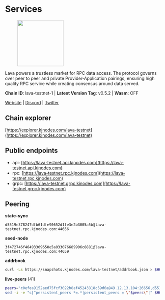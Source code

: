 # Services

<figure><img src="https://raw.githubusercontent.com/kj89/testnet_manuals/main/pingpub/logos/lava.png" width="150" alt=""><figcaption></figcaption></figure>

Lava powers a trustless market for RPC data access. The protocol  governs over peer to peer and private Provider-Application pairings,  ensuring high quality RPC service while creating consensus around data served.

**Chain ID**: lava-testnet-1 | **Latest Version Tag**: v0.5.2 | **Wasm**: OFF

[Website](https://lavanet.xyz) | [Discord](https://discord.com/invite/Tbk5NxTCdA) | [Twitter](https://twitter.com/lavanetxyz)




## Chain explorer
[https://explorer.kjnodes.com/lava-testnet](https://explorer.kjnodes.com/lava-testnet)

## Public endpoints

* api: [https://lava-testnet.api.kjnodes.com](https://lava-testnet.api.kjnodes.com)
* rpc: [https://lava-testnet.rpc.kjnodes.com](https://lava-testnet.rpc.kjnodes.com)
* grpc: [https://lava-testnet.grpc.kjnodes.com](https://lava-testnet.grpc.kjnodes.com)

## Peering

**state-sync**

```text
d5519e378247dfb61dfe90652d1fe3e2b3005a5b@lava-testnet.rpc.kjnodes.com:44656
```

**seed-node**

```text
3f472746f46493309650e5a033076689996c8881@lava-testnet.rpc.kjnodes.com:44659
```

**addrbook**
```bash
curl -Ls https://snapshots.kjnodes.com/lava-testnet/addrbook.json > $HOME/.lava/config/addrbook.json
```

**live-peers** (41)
```bash
peers="c0efea9152aed75fcf3022b8af45243818c59d6a@49.12.13.104:26656,d5519e378247dfb61dfe90652d1fe3e2b3005a5b@65.109.68.190:44656,3a0f10539eb8e0f46432564edaf6303bd67c18f3@23.88.71.247:26656,f2c63eed9b8b50b672527d8bb893af65d8698e22@144.91.93.83:26656,3173b2d34ce415ee9a1bf08646d85688bf49e299@5.189.186.222:36656,c5c98017339ce6d4d5d2a4fd0fb1aaeb966ef0f7@65.108.124.57:36656,4732ed188fbe7603f81d9f4c825397277bb72217@5.75.235.195:26656,9a151159039fd8abce61ddb21e5342605787792b@5.75.228.39:26656,a2afdc48785be73f208af349e78d632b5556cc01@5.75.226.151:26656,821c9347c927db52138dcd4bb54478fdf17f273e@81.0.218.53:26656,4634ca7cefe997035440df1095915ed255e81296@49.12.189.98:26656,b7c3cedc778d93296f179373c3bc6a521e4b682e@65.109.69.160:30656,b6ffeee2d02d13edc31ebac48ff69ab8fcba0780@116.203.90.197:26656,e1383b216c42acc842193c5ac7321ce6c0d73db0@78.47.37.142:26656,370ae92bd28701e0c1d8dc912ccf0d40fe0db3d5@157.90.245.166:26656,8a089094624f27698f365402a059b8b810532805@207.180.229.129:26656,c83d7b205b2e80bd9a33c13161bd39d520988455@38.242.139.189:26656,5c2a752c9b1952dbed075c56c600c3a79b58c395@185.16.39.172:27066,e268a2ce255d51a93e6ec89ee73c233bbaec70f4@49.12.185.46:26656,9419c3d035fafae5010d06de434abf61b1e89908@83.171.249.209:656,0524ec0456b8ae63a64fa63b503283990eaa0523@65.109.175.122:26656,7a3ff12eda588f85ecb0da71def4bd736d65612f@95.217.224.252:26656,d83043d1e14156d78722877b6f449e93b46ce871@142.132.152.46:44656,14ae45e7f2ff7491cfa686a8fcac7cc095bc38ff@213.239.217.52:39656,f35a72a6ddf4e5cd045121b177ee54759e68163d@167.86.112.109:26656,d5ad7ae6caf54ef20a6dc04d30a55caac6c540c9@5.61.41.138:26656,e60b8e2f77ae7d519e552ecdfd1b4a940763ebe6@27.115.125.53:26656,1598a86c04a64d17fa15a07eb201f50c5d760842@75.119.136.106:26656,474e2436e097c28472a1fe269e1825762fa340d6@38.242.128.19:26656,0a94c7f8451841f51bfaf86668edd212f181735f@95.214.55.155:21656,944389dd08321247c8ad687d904591a3d73d16c6@173.249.38.130:26656,d53152e10f4de9e968eb98afc0f000343ebb3b02@135.181.115.115:33656,bec79fab73dbbe345d8b26cdeeeee4ab83fdf80e@176.9.22.117:35656,ade02cddf71489b79a2054a7c6ba2cab8a0abb18@185.163.125.232:26656,4ad3f3731073a016fa0c99118b2a5a2d313928f5@207.180.233.148:26656,e83c0fdeb2b0e258bb559d657d0907b63635127a@159.69.149.85:26656,bc31fa2f9688477702309a412242fd19dd6e2d76@116.10.64.90:26656,b300c2cdd2f6fcccf8b8aa4e079bdc34d3dad0f9@91.233.173.45:26656,eb7832932626c1c636d16e0beb49e0e4498fbd5e@65.108.231.124:20656,e593c7a9ca61f5616119d6beb5bd8ef5dd28d62d@34.246.190.1:26656,e730620f2e8a0aff50d8fd7d97b64a5a2eed22a8@85.239.233.164:26656"
sed -i -e "s|^persistent_peers *=.*|persistent_peers = \"$peers\"|" $HOME/.lava/config/config.toml
```
